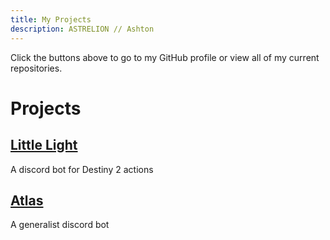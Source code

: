 ```yaml
---
title: My Projects
description: ASTRELION // Ashton
---
```

Click the buttons above to go to my GitHub profile or view all of my current repositories.
# Projects
## [Little Light](Little-Light)
A discord bot for Destiny 2 actions

## [Atlas](Atlas)
A generalist discord bot